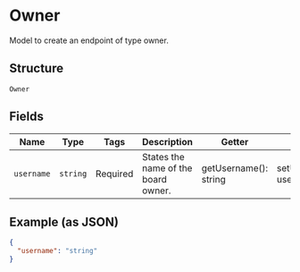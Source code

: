 
# Owner

Model to create an endpoint of type owner.

## Structure

`Owner`

## Fields

| Name | Type | Tags | Description | Getter | Setter |
|  --- | --- | --- | --- | --- | --- |
| `username` | `string` | Required | States the name of the board owner. | getUsername(): string | setUsername(string username): void |

## Example (as JSON)

```json
{
  "username": "string"
}
```

